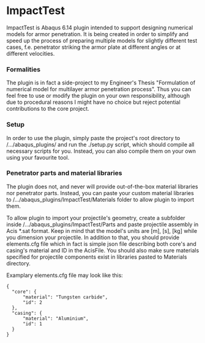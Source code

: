 # ImpactTest
ImpactTest is Abaqus 6.14 plugin intended to support designing numerical models for armor penetration. It is being created in order to simplify and speed up the process of preparing multiple models for slightly different test cases, f.e. penetrator striking the armor plate at different angles or at different velocities.

### Formalities
The plugin is in fact a side-project to my Engineer's Thesis "Formulation of numerical model for multilayer armor penetration process". Thus you can feel free to use or modify the plugin on your own responsibility, although due to procedural reasons I might have no choice but reject potential contributions to the core project.

### Setup
In order to use the plugin, simply paste the project's root directory to /.../abaqus_plugins/ and run the ./setup.py script, which should compile all necessary scripts for you. Instead, you can also compile them on your own using your favourite tool.

### Penetrator parts and material libraries
The plugin does not, and never will provide out-of-the-box material libraries nor penetrator parts. Instead, you can paste your custom material libraries to /.../abaqus_plugins/ImpactTest/Materials folder to allow plugin to import them.

To allow plugin to import your projectile's geometry, create a subfolder inside /.../abaqus_plugins/ImpactTest/Parts and paste projectile assembly in Acis *.sat format. Keep in mind that the model's units are [m], [s], [kg] while you dimension your projectile. In addition to that, you should provide elements.cfg file which in fact is simple json file describing both core's and casing's material and ID in the AcisFile. You should also make sure materials specified for projectile components exist in libraries pasted to Materials directory.

Examplary elements.cfg file may look like this:
```
{
  "core": {
      "material": "Tungsten carbide",
      "id": 2
  },
  "casing": {
      "material": "Aluminium",
      "id": 1
  }
}
```